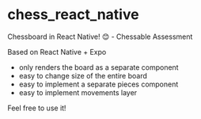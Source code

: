 # chess_react_native
Chessboard in React Native!  😊  - Chessable Assessment

Based on React Native + Expo

- only renders the board as a separate component 
- easy to change size of the entire board
- easy to implement a separate pieces component
- easy to implement movements layer 

Feel free to use it!
